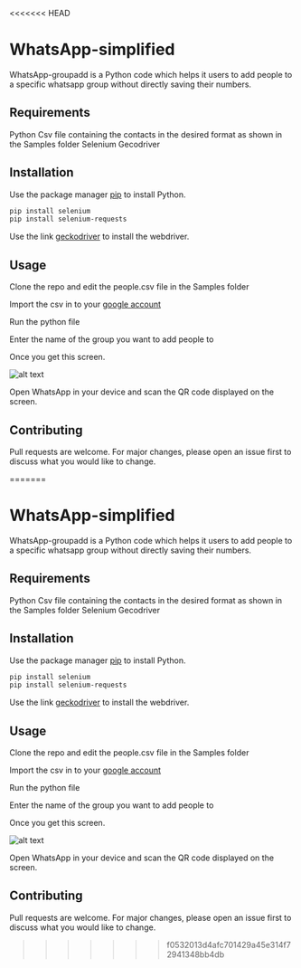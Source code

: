<<<<<<< HEAD
# WhatsApp-simplified

WhatsApp-groupadd is a Python code which helps it users to add people to a specific whatsapp group without directly saving their numbers.

## Requirements

Python
Csv file containing the contacts in the desired format as shown in the Samples folder
Selenium
Gecodriver

## Installation

Use the package manager [pip](https://pip.pypa.io/en/stable/) to install Python.

```bash
pip install selenium
pip install selenium-requests
```

Use the link [geckodriver](https://github.com/mozilla/geckodriver/releases) to install the webdriver.

## Usage

Clone the repo and edit the people.csv file in the Samples folder

Import the csv in to your [google account](https://contacts.google.com/)

Run the python file 

Enter the name of the group you want to add people to

Once you get this screen.

![alt text](https://qphs.fs.quoracdn.net/main-qimg-0b74cd2346cee5cb4551a763d3202abe)

Open WhatsApp in your device and scan the QR code displayed on the screen.


## Contributing
Pull requests are welcome. 
For major changes, please open an issue first to discuss what you would like to change.


=======
# WhatsApp-simplified

WhatsApp-groupadd is a Python code which helps it users to add people to a specific whatsapp group without directly saving their numbers.

## Requirements

Python
Csv file containing the contacts in the desired format as shown in the Samples folder
Selenium
Gecodriver

## Installation

Use the package manager [pip](https://pip.pypa.io/en/stable/) to install Python.

```bash
pip install selenium
pip install selenium-requests
```

Use the link [geckodriver](https://github.com/mozilla/geckodriver/releases) to install the webdriver.

## Usage

Clone the repo and edit the people.csv file in the Samples folder

Import the csv in to your [google account](https://contacts.google.com/)

Run the python file 

Enter the name of the group you want to add people to

Once you get this screen.

![alt text](https://qphs.fs.quoracdn.net/main-qimg-0b74cd2346cee5cb4551a763d3202abe)

Open WhatsApp in your device and scan the QR code displayed on the screen.


## Contributing
Pull requests are welcome. 
For major changes, please open an issue first to discuss what you would like to change.


>>>>>>> f0532013d4afc701429a45e314f72941348bb4db
